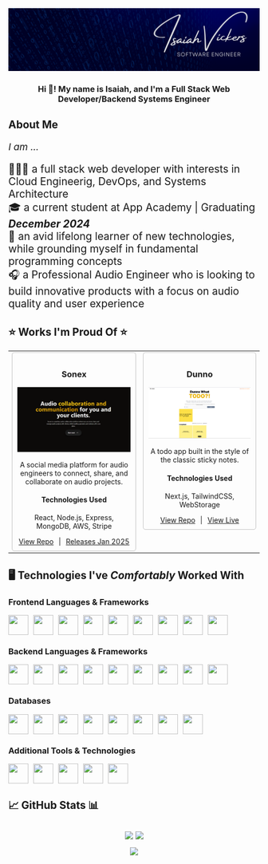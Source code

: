 <div>
  <img src="./images/isaiah-vickers_banner.png" />
</div>

<h3 align="center">Hi 👋! My name is Isaiah, and I'm a Full Stack Web Developer/Backend Systems Engineer</h3>

<h2>About Me</h2>
<p style="font-size: 1.2rem; font-style: italic;">I am ...</p>
<p style="font-size: 1.3rem;">
  👨🏾‍💻 a full stack web developer with interests in Cloud Engineerig, DevOps, and Systems Architecture
  <br/>
  🎓 a current student at App Academy | Graduating <strong><em>December 2024</em></strong>
  <br/>
  🧠 an avid lifelong learner of new technologies, while grounding myself in fundamental programming concepts
  <br/>
  🎧 a Professional Audio Engineer who is looking to build innovative products with a focus on audio quality and user experience
</p>

## ⭐ Works I'm Proud Of ⭐

<table>
  <tbody>
    <tr>
      <td valign="top">
        <div align="center" style="border: 1px solid #c1c1c1; border-radius: 5px; padding: 10px; height: 100%;">
          <div>
            <h3>Sonex</h3>
            <img src="./images/sonex_demo.png" width="100%" />
            <p>
              A social media platform for audio engineers to connect, share, and collaborate on audio projects.
            </p>
          </div>
          <div>
            <h4>Technologies Used</h4>
            <p>React, Node.js, Express, MongoDB, AWS, Stripe</p>
          </div>
          <div style="display: flex; justify-content: center; align-items: center; gap: 10px;">
            <a href="https://github.com/izzymadethat/sonex" rel="nofollow">View Repo</a>
            <span>|</span>
            <a href="#">Releases Jan 2025</a>
          </div>
        </div>
      </td>
      <td valign="top">
        <div align="center" style="border: 1px solid #c1c1c1; border-radius: 5px; padding: 10px; height: 100%;">
          <div>
            <h3>Dunno</h3>
            <img src="./images/dunno_demo.png" width="100%" />
            <p>
              A todo app built in the style of the classic sticky notes.
            </p>
          </div>
          <div>
            <h4>Technologies Used</h4>
            <p>Next.js, TailwindCSS, WebStorage</p>
          </div>
          <div style="display: flex; justify-content: center; align-items: center; gap: 10px;">
            <a href="https://github.com/izzymadethat/dunno-todoapp" rel="nofollow">View Repo</a>
            <span>|</span>
            <a href="https://dunno-todoapp.vercel.app/" rel="nofollow" target="_blank">View Live</a>
          </div>
        </div>
      </td>
    </tr>
  </tbody>
</table>

## 🖥️ Technologies I've **_Comfortably_** Worked With
<h3>Frontend Languages & Frameworks</h3>
<div style="display: flex; align-items: center; gap: 10px;">
  <img src="https://cdn.jsdelivr.net/gh/devicons/devicon/icons/html5/html5-original.svg" width="40" height="40"/>
  <img src="https://cdn.jsdelivr.net/gh/devicons/devicon/icons/css3/css3-original.svg" width="40" height="40"/>
  <img src="https://cdn.jsdelivr.net/gh/devicons/devicon/icons/javascript/javascript-original.svg" width="40" height="40"/>
  <img src="https://cdn.jsdelivr.net/gh/devicons/devicon/icons/typescript/typescript-original.svg" width="40" height="40"/>
  <img src="https://cdn.jsdelivr.net/gh/devicons/devicon/icons/react/react-original.svg" width="40" height="40"/>
  <img src="https://cdn.jsdelivr.net/gh/devicons/devicon/icons/nextjs/nextjs-original.svg" width="40" height="40"/>
  <img src="https://cdn.jsdelivr.net/gh/devicons/devicon/icons/redux/redux-original.svg" width="40" height="40"/>
  <img src="https://cdn.jsdelivr.net/gh/devicons/devicon/icons/tailwindcss/tailwindcss-plain.svg" width="40" height="40"/>
  <img src="https://cdn.jsdelivr.net/gh/devicons/devicon/icons/sass/sass-original.svg" width="40" height="40"/>
</div>

<h3>Backend Languages & Frameworks</h3>
<div style="display: flex; align-items: center; gap: 10px;">
  <img src="https://cdn.jsdelivr.net/gh/devicons/devicon/icons/python/python-original.svg" width="40" height="40"/>
  <img src="https://cdn.jsdelivr.net/gh/devicons/devicon/icons/flask/flask-original.svg" width="40" height="40"/>
  <img src="https://cdn.jsdelivr.net/gh/devicons/devicon/icons/nodejs/nodejs-original.svg" width="40" height="40"/>
  <img src="https://cdn.jsdelivr.net/gh/devicons/devicon/icons/rails/rails-plain.svg" width="40" height="40"/>
  <img src="https://cdn.jsdelivr.net/gh/devicons/devicon/icons/express/express-original.svg" width="40" height="40"/>
  <img src="https://cdn.jsdelivr.net/gh/devicons/devicon/icons/csharp/csharp-original.svg" width="40" height="40"/>
  <img src="https://cdn.jsdelivr.net/gh/devicons/devicon/icons/amazonwebservices/amazonwebservices-original.svg" width="40" height="40"/>
  <img src="https://cdn.jsdelivr.net/gh/devicons/devicon/icons/firebase/firebase-plain.svg" width="40" height="40"/>
  <img src="https://cdn.jsdelivr.net/gh/devicons/devicon/icons/supabase/supabase-original.svg" width="40" height="40"/>
</div>

<h3>Databases</h3>
<div style="display: flex; align-items: center; gap: 10px;">
  <img src="https://cdn.jsdelivr.net/gh/devicons/devicon/icons/postgresql/postgresql-original.svg" width="40" height="40"/>
  <img src="https://cdn.jsdelivr.net/gh/devicons/devicon/icons/mysql/mysql-original.svg" width="40" height="40"/>
  <img src="https://cdn.jsdelivr.net/gh/devicons/devicon/icons/sqlite/sqlite-original.svg" width="40" height="40"/>
  <img src="https://cdn.jsdelivr.net/gh/devicons/devicon/icons/mongodb/mongodb-original.svg" width="40" height="40"/>
  <img src="https://cdn.jsdelivr.net/gh/devicons/devicon/icons/sqlalchemy/sqlalchemy-original.svg" width="40" height="40"/>
  <img src="https://cdn.jsdelivr.net/gh/devicons/devicon/icons/sequelize/sequelize-original.svg" width="40" height="40"/>
  <img src="https://cdn.jsdelivr.net/gh/devicons/devicon/icons/prisma/prisma-original.svg" width="40" height="40"/>
  <img src="https://cdn.jsdelivr.net/gh/devicons/devicon/icons/mongoose/mongoose-original.svg" width="40" height="40"/>
</div>

<h3>Additional Tools & Technologies</h3>
<div style="display: flex; align-items: center; gap: 10px;">
  <img src="https://cdn.jsdelivr.net/gh/devicons/devicon/icons/linux/linux-original.svg" width="40" height="40"/>
  <img src="https://cdn.jsdelivr.net/gh/devicons/devicon/icons/docker/docker-original.svg" width="40" height="40"/>
  <img src="https://cdn.jsdelivr.net/gh/devicons/devicon/icons/kubernetes/kubernetes-plain.svg" width="40" height="40"/>
  <img src="https://cdn.jsdelivr.net/gh/devicons/devicon/icons/git/git-original.svg" width="40" height="40"/>
  <img src="https://cdn.jsdelivr.net/gh/devicons/devicon/icons/github/github-original.svg" width="40" height="40"/>
</div>

<h2>📈 GitHub Stats 📊</h2>

###

<div style="display: flex; margin-top: 32px; justify-content: center; gap: 5px;">
  <img src="https://github-readme-stats.vercel.app/api?username=izzymadethat&theme=tokyonight&show_icons=true&hide_border=true&count_private=true"></img>
   <img src="https://github-readme-stats.vercel.app/api/top-langs/?username=izzymadethat&theme=tokyonight&show_icons=true&hide_border=true&layout=compact"></img>
  
</div>

<div align="center" style="margin-top: 16px;">
 <img src="https://github-readme-streak-stats.herokuapp.com/?user=izzymadethat&theme=tokyonight&hide_border=true"></img>
</div>
 

###

<!-- <div align="center">
  <a href="https://discord.com/channels/isaiah_vickers" target="_blank">
    <img src="https://img.shields.io/static/v1?message=Discord&logo=discord&label=&color=7289DA&logoColor=white&labelColor=&style=for-the-badge" height="35" alt="discord logo"  />
  </a>
  <a href="mailto:isaiah.vickers@outlook.com" target="_blank">
    <img src="https://img.shields.io/static/v1?message=Gmail&logo=gmail&label=&color=D14836&logoColor=white&labelColor=&style=for-the-badge" height="35" alt="gmail logo"  />
  </a>
  <a href="https://www.linkedin.com/in/isaiah-vickers/" target="_blank">
    <img src="https://img.shields.io/static/v1?message=LinkedIn&logo=linkedin&label=&color=0077B5&logoColor=white&labelColor=&style=for-the-badge" height="35" alt="linkedin logo"  />
  </a>
</div>

###

<br clear="both">


### -->

<!---
izzymadethat/izzymadethat is a ✨ special ✨ repository because its `README.md` (this file) appears on your GitHub profile.
You can click the Preview link to take a look at your changes.
--->
